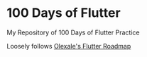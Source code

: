 # 100 Days of Flutter
My Repository of 100 Days of Flutter Practice

Loosely follows [Olexale's Flutter Roadmap](https://github.com/olexale/flutter_roadmap)
